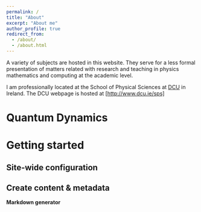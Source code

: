 ```yaml
---
permalink: /
title: "About"
excerpt: "About me"
author_profile: true
redirect_from: 
  - /about/
  - /about.html
---
```



A variety of subjects are hosted in this website. They serve for a less formal presentation of matters related with research and teaching in physics mathematics and computing at the academic level.

I am professionally located at the School of Physical Sciences at [DCU](http://www.dcu.ie) in Ireland. The DCU webpage is hosted at [http://www.dcu.ie/sps]


Quantum Dynamics
======


Getting started
======


Site-wide configuration
------


Create content & metadata
------


**Markdown generator**

